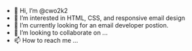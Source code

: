 - 👋 Hi, I’m @cwo2k2
- 👀 I’m interested in HTML, CSS, and responsive email design
- 🌱 I’m currently looking for an email developer postion.
- 💞️ I’m looking to collaborate on ...
- 📫 How to reach me ...

<!---
cwo2k2/cwo2k2 is a ✨ special ✨ repository because its `README.md` (this file) appears on your GitHub profile.
You can click the Preview link to take a look at your changes.
--->
